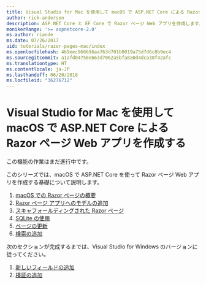 ```yaml
---
title: Visual Studio for Mac を使用して macOS で ASP.NET Core による Razor ページ Web アプリを作成する
author: rick-anderson
description: ASP.NET Core と EF Core で Razor ページ Web アプリを作成します。
monikerRange: '>= aspnetcore-2.0'
ms.author: riande
ms.date: 07/26/2017
uid: tutorials/razor-pages-mac/index
ms.openlocfilehash: 469eec966696aa763d701b0019a75d7d6c8b9ec4
ms.sourcegitcommit: a1afd04758e663d7062a5bfa8a0d4dca38f42afc
ms.translationtype: HT
ms.contentlocale: ja-JP
ms.lasthandoff: 06/20/2018
ms.locfileid: "36276712"
---
```

# <a name="create-a-razor-pages-web-app-with-aspnet-core-on-macos-with-visual-studio-for-mac"></a>Visual Studio for Mac を使用して macOS で ASP.NET Core による Razor ページ Web アプリを作成する

この機能の作業はまだ進行中です。

このシリーズでは、macOS で ASP.NET Core を使って Razor ページ Web アプリを作成する基礎について説明します。

1. [macOS での Razor ページの概要](xref:tutorials/razor-pages-mac/razor-pages-start)
1. [Razor ページ アプリへのモデルの追加](xref:tutorials/razor-pages-mac/model)
1. [スキャフォールディングされた Razor ページ](xref:tutorials/razor-pages-mac/page)
1. [SQLite の使用](xref:tutorials/razor-pages-mac/sql)
1. [ページの更新](xref:tutorials/razor-pages-mac/da1)
1. [検索の追加](xref:tutorials/razor-pages-mac/search)

次のセクションが完成するまでは、Visual Studio for Windows のバージョンに従ってください。

1. [新しいフィールドの追加](xref:tutorials/razor-pages/new-field)
1. [検証の追加](xref:tutorials/razor-pages/validation)
